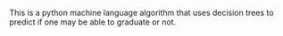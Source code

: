 This is a python machine language algorithm that uses decision trees to predict  if one may be able to graduate or not.
